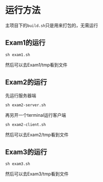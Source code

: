 # 运行方法

主项目下的`build.sh`只是用来打包的，无需运行

## Exam1的运行

`sh exam1.sh`

然后可以去Exam1/tmp看到文件

## Exam2的运行

先运行服务器端

`sh exam2-server.sh`

再另开一个terminal运行客户端

`sh exam2-client.sh`

然后可以去Exam2/tmp看到文件

## Exam3的运行

`sh exam3.sh`

然后可以去Exam3/tmp看到文件

